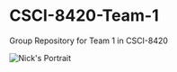 # CSCI-8420-Team-1
Group Repository for Team 1 in CSCI-8420


![Nick's Portrait](pexels-element-digital-1470168.jpg)
